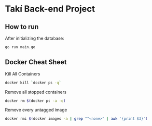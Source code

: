 # Takí Back-end Project

## How to run
After initializing the database:
```bash
go run main.go
```

## Docker Cheat Sheet

Kill All Containers
```bash
docker kill `docker ps -q`
```

Remove all stopped containers
```bash
docker rm $(docker ps -a -q) 
```

Remove every untagged image
```bash
docker rmi $(docker images -a | grep "^<none>" | awk '{print $3}')
```
